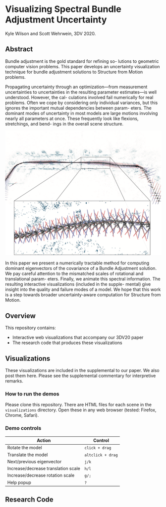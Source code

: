 # Visualizing Spectral Bundle Adjustment Uncertainty
Kyle Wilson and Scott Wehrwein, 3DV 2020.

## Abstract
Bundle adjustment is the gold standard for refining so- lutions to geometric computer vision problems. This paper develops an uncertainty visualization technique for bundle adjustment solutions to Structure from Motion problems.

Propagating uncertainty through an optimization—from measurement uncertainties to uncertainties in the resulting parameter estimates—is well understood. However, the cal- culations involved fail numerically for real problems. Often we cope by considering only individual variances, but this ignores the important mutual dependencies between param- eters. The dominant modes of uncertainty in most models are large motions involving nearly all parameters at once. These frequently look like flexions, stretchings, and bend- ings in the overall scene structure.

![Teaser Figure](teaser_fig.png)

In this paper we present a numerically tractable method for computing dominant eigenvectors of the covariance of a Bundle Adjustment solution. We pay careful attention to the mismatched scales of rotational and translational param- eters. Finally, we animate this spectral information. The resulting interactive visualizations (included in the supple- mental) give insight into the quality and failure modes of a model. We hope that this work is a step towards broader uncertainty-aware computation for Structure from Motion.


## Overview
This repository contains:
- Interactive web visualizations that accompany our 3DV20 paper
- The research code that produces these visualizations

## Visualizations
These visualizations are included in the supplemental to our paper. We also post them here. Please see the supplemental commentary for interpretive remarks. 

### How to run the demos
Please clone this repository. There are HTML files for each scene in the `visualizations` directory. Open these in any web browser (tested: Firefox, Chrome, Safari). 

### Demo controls

Action | Control
-------|------------
Rotate the model | `click + drag`
Translate the model | `altclick + drag`
Next/previous eigenvector | `j/k`
Increase/decrease translation scale | `h/l`
Increase/decrease rotation scale | `g/;`
Help popup | `?`

## Research Code
